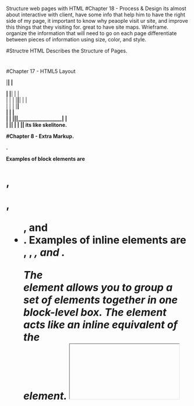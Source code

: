 Structure web pages with HTML
#Chapter 18 - Process & Design
its almost about interactive with client, have some info that help him to have the right side of my page,
it important to know why peaople visit ur site, and improve this things that they visiting for.
great to have site maps.
Wrieframe. organize the information that 
will need to go on each page
differentiate between pieces of information 
using size, color, and style. 

#Structre 
HTML Describes the Structure of Pages.
<html>
<head>  
    <title>
      </title>
  </head>
<body>
  <h1>   </h1>
  <p>    </p>
 
</body>
<footer>   </footer>

</html> 

#Chapter 17 - HTML5 Layout
<body>
         <div id="page">
           <div id="header">

|__________________________________________________|
|                   <div id="nav">                 |
|__________________________________________________|
|    | <div id="content">   |                      |
|    |______________________|______________________|
|    | <div id="article">   |                      |
|    |______________________|   <div id="sidebar"> |
|    |<div class="article"> |                      |
|____|______________________|______________________|
|<div class="footer">                              |
|__________________________________________________|
|</body>                                           |
|__________________________________________________|
its like skelitone.


#Chapter 8 - Extra Markup.

<!--  comment goes here --> .
Examples of block elements are  <h1>, <p>, <ul>, and <li>.
Examples of inline elements are <a>, <b>, <em>, and <img>.
<div> The <div> element allows you to group a set of elements together in one block-level box.
<span>The <span> element acts like an inline equivalent of the <div> element. 
<iframe> An iframe is like a little window 
that has been cut into your page — and in that window you can see another page. The term iframe is an abbreviation of inline frame.

src : The src attribute specifies the URL of the page to show in the frame.
height:The height attribute specifies the height of the iframe in pixels.width
The width: attribute specifies the width of the iframe in pixels.

<meta> The <meta> element lives inside the <head> element and contains information about that web page.
